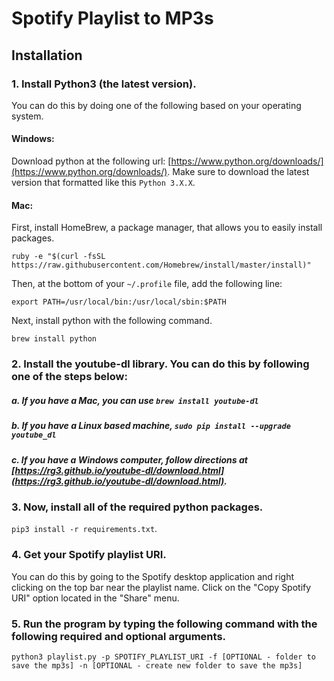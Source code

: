 # Spotify Playlist to MP3s

## Installation

### 1. Install Python3 (the latest version).

You can do this by doing one of the following based on your operating system.

#### Windows:
Download python at the following url: [https://www.python.org/downloads/](https://www.python.org/downloads/). Make sure to download the latest version that formatted like this `Python 3.X.X`.

#### Mac:
First, install HomeBrew, a package manager, that allows you to easily install packages.
```
ruby -e "$(curl -fsSL https://raw.githubusercontent.com/Homebrew/install/master/install)"
```
Then, at the bottom of your `~/.profile` file, add the following line:
```
export PATH=/usr/local/bin:/usr/local/sbin:$PATH
```
Next, install python with the following command.
```
brew install python
```

### 2. Install the youtube-dl library. You can do this by following one of the steps below:
##### a. If you have a Mac, you can use `brew install youtube-dl`
##### b. If you have a Linux based machine, `sudo pip install --upgrade youtube_dl`
##### c. If you have a Windows computer, follow directions at [https://rg3.github.io/youtube-dl/download.html](https://rg3.github.io/youtube-dl/download.html).

### 3. Now, install all of the required python packages.
`pip3 install -r requirements.txt`.

### 4. Get your Spotify playlist URI.

You can do this by going to the Spotify desktop application and right clicking on the top bar near the playlist name. Click on the "Copy Spotify URI" option located in the "Share" menu.

### 5. Run the program by typing the following command with the following required and optional arguments.
`python3 playlist.py -p SPOTIFY_PLAYLIST_URI -f [OPTIONAL - folder to save the mp3s] -n [OPTIONAL - create new folder to save the mp3s]`
